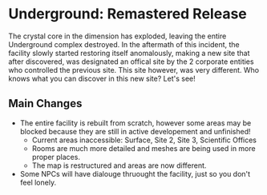 # Underground: Remastered Release

The crystal core in the dimension has exploded, leaving the entire Underground complex destroyed. In the aftermath of this incident, the facility slowly started restoring itself anomalously, making a new site that after discovered, was designated an offical site by the 2 corporate entities who controlled the previous site. This site however, was very different. Who knows what you can discover in this new site? Let's see!

## Main Changes
- The entire facility is rebuilt from scratch, however some areas may be blocked because they are still in active developement and unfinished!
  - Current areas inaccessible: Surface, Site 2, Site 3, Scientific Offices
  - Rooms are much more detailed and meshes are being used in more proper places.
  - The map is restructured and areas are now different.
- Some NPCs will have dialouge thruought the facility, just so you don't feel lonely.
